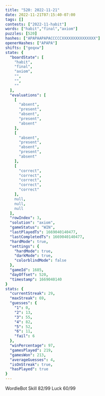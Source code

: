 ```yaml
---
title: "520: 2022-11-21"
date: 2022-11-21T07:15:40-07:00
tags: []
contests: ["2022-11-habit"]
words: ["habit","final","axiom"]
puzzles: [520]
hashes: ["APAPAAPAPACCCCCXXXXXXXXXXXXXXX"]
openerHashes: ["APAPA"]
shifts: ["geqxw"]
state: {
  "boardState": [
    "habit",
    "final",
    "axiom",
    "",
    "",
    ""
  ],
  "evaluations": [
    [
      "absent",
      "present",
      "absent",
      "present",
      "absent"
    ],
    [
      "absent",
      "present",
      "absent",
      "present",
      "absent"
    ],
    [
      "correct",
      "correct",
      "correct",
      "correct",
      "correct"
    ],
    null,
    null,
    null
  ],
  "rowIndex": 3,
  "solution": "axiom",
  "gameStatus": "WIN",
  "lastPlayedTs": 1669040140477,
  "lastCompletedTs": 1669040140477,
  "hardMode": true,
  "settings": {
    "hardMode": true,
    "darkMode": true,
    "colorblindMode": false
  },
  "gameId": 1685,
  "dayOffset": 520,
  "timestamp": 1669040140
}
stats: {
  "currentStreak": 29,
  "maxStreak": 69,
  "guesses": {
    "1": 0,
    "2": 13,
    "3": 55,
    "4": 82,
    "5": 52,
    "6": 11,
    "fail": 6
  },
  "winPercentage": 97,
  "gamesPlayed": 219,
  "gamesWon": 213,
  "averageGuesses": 4,
  "isOnStreak": true,
  "hasPlayed": true
}
---
```

<!-- more -->
WordleBot
Skill 82/99
Luck 60/99
